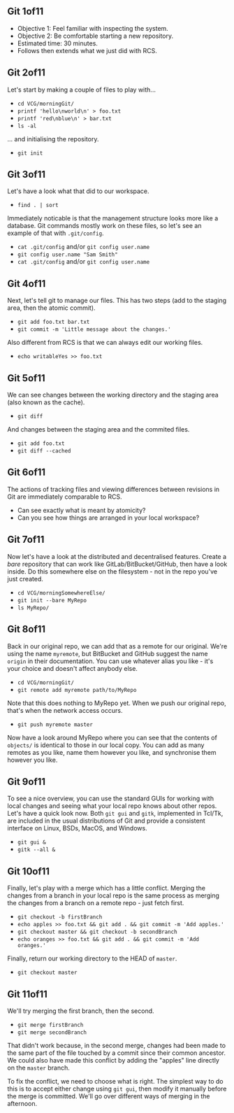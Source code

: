 
## Git 1of11
- Objective 1: Feel familiar with inspecting the system.
- Objective 2: Be comfortable starting a new repository.
- Estimated time: 30 minutes.
- Follows then extends what we just did with RCS.

## Git 2of11
Let's start by making a couple of files to play with...

- `cd VCG/morningGit/`
- `printf 'hello\nworld\n' > foo.txt`
- `printf 'red\nblue\n' > bar.txt`
- `ls -al`

... and initialising the repository.

- `git init`

## Git 3of11
Let's have a look what that did to our workspace.

- `find . | sort`

Immediately noticable is that the management structure looks more like a
database.
Git commands mostly work on these files, so let's see an example of that
with `.git/config`.

- `cat .git/config` and/or `git config user.name`
- `git config user.name "Sam Smith"`
- `cat .git/config` and/or `git config user.name`

## Git 4of11
Next, let's tell git to manage our files.
This has two steps (add to the staging area, then the atomic commit).

- `git add foo.txt bar.txt`
- `git commit -m 'Little message about the changes.'`

Also different from RCS is that we can always edit our working files.

- `echo writableYes >> foo.txt`

## Git 5of11
We can see changes between the working directory and the staging area (also
known as the cache).

- `git diff`

And changes between the staging area and the commited files.

- `git add foo.txt`
- `git diff --cached`

## Git 6of11
The actions of tracking files and viewing differences between revisions in Git
are immediately comparable to RCS.

- Can see exactly what is meant by atomicity?
- Can you see how things are arranged in your local workspace?

## Git 7of11
Now let's have a look at the distributed and decentralised features.
Create a *bare* repository that can work like GitLab/BitBucket/GitHub, then
have a look inside.
Do this somewhere else on the filesystem - not in the repo you've just created.

- `cd VCG/morningSomewhereElse/`
- `git init --bare MyRepo`
- `ls MyRepo/`

## Git 8of11
Back in our original repo, we can add that as a remote for our original.
We're using the name `myremote`, but BitBucket and GitHub suggest the name
`origin` in their documentation.
You can use whatever alias you like - it's your choice and doesn't affect
anybody else.

- `cd VCG/morningGit/`
- `git remote add myremote path/to/MyRepo`

Note that this does nothing to MyRepo yet.
When we push our original repo, that's when the network access occurs.

- `git push myremote master`

Now have a look around MyRepo where you can see that the contents
of `objects/` is identical to those in our local copy.
You can add as many remotes as you like, name them however you like, and
synchronise them however you like.

## Git 9of11
To see a nice overview, you can use the standard GUIs for working with local
changes and seeing what your local repo knows about other repos.
Let's have a quick look now.
Both `git gui` and `gitk`, implemented in Tcl/Tk, are included in the usual
distributions of Git and provide a consistent interface on Linux, BSDs, MacOS,
and Windows.

- `git gui &`
- `gitk --all &`

## Git 10of11
Finally, let's play with a merge which has a little conflict.
Merging the changes from a branch in your local repo is the same process
as merging the changes from a branch on a remote repo - just fetch first.

- `git checkout -b firstBranch`
- `echo apples >> foo.txt && git add . && git commit -m 'Add apples.'`
- `git checkout master && git checkout -b secondBranch`
- `echo oranges >> foo.txt && git add . && git commit -m 'Add oranges.'`

Finally, return our working directory to the HEAD of `master`.

- `git checkout master`


## Git 11of11
We'll try merging the first branch, then the second.

- `git merge firstBranch`
- `git merge secondBranch`

That didn't work because, in the second merge, changes had been made to the
same part of the file touched by a commit since their common ancestor.
We could also have made this conflict by adding the "apples" line directly
on the `master` branch.

To fix the conflict, we need to choose what is right.
The simplest way to do this is to accept either change using `git gui`,
then modify it manually before the merge is committed.
We'll go over different ways of merging in the afternoon.
